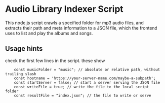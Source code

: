 # Audio Library Indexer Script

This node.js script crawls a specified folder for mp3 audio files, and extracts their path and meta information to a JSON file, which the frontend uses to list and play the albums and songs.

## Usage hints

check the first few lines in the script. these show 

```
    const musicFolder = "music"; // absolute or relative path, without trailing slash
    const hostname = 'https://your-server-name.com/maybe-a-subpath';
    const startServer = false; // start a server serving the JSON file
    const writeFile = true; // write the file to the local script folder
    const resultFile = "index.json"; // the file to write or serve
```